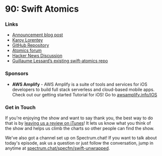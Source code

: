 # 90: Swift Atomics

<h3>Links</h3><ul><li><a href="https://swift.org/blog/swift-atomics/">Announcement blog post</a></li><li><a href="https://twitter.com/lorentey/">Karoy Lorentey</a></li><li><a href="https://github.com/apple/swift-atomics">GitHub Repository</a></li><li><a href="https://forums.swift.org/c/related-projects/swift-atomics">Atomics forum</a></li><li><a href="https://news.ycombinator.com/item?id=24657500">Hacker News Discussion</a></li><li><a href="https://github.com/glessard/swift-atomics">Guillaume Lessard’s existing swift-atomics repo</a></li></ul><h3>Sponsors</h3><ul><li><strong>AWS Amplify</strong> - AWS Amplify is a suite of tools and services for iOS developers to build full stack serverless and cloud-based mobile apps. Check out our getting started Tutorial for iOS! Go to <a href="https://aws.amazon.com/getting-started/hands-on/build-ios-app-amplify/">awsamplify.info/IOS</a></li></ul><h3>Get in Touch</h3><p>If you're enjoying the show and want to say thank you, the best way to do that is by <a href="https://itunes.apple.com/us/podcast/swift-unwrapped/id1209817203?mt=2">leaving us a review on iTunes</a>! It lets us know what you think of the show and helps us climb the charts so other people can find the show.</p><p>We've also got a channel set up on Spectrum.chat! If you want to talk about today's episode, ask us a question or just follow the conversation, jump in anytime at <a href="https://spectrum.chat/specfm/swift-unwrapped">spectrum.chat/specfm/swift-unwrapped</a>.</p>
